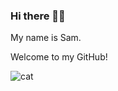 ### Hi there 🖐🏼 

My name is Sam. 

Welcome to my GitHub!

![cat](https://user-images.githubusercontent.com/4527432/121690483-3109e700-cac6-11eb-99bb-d3e717fd5182.gif)

<!--
**samiuelson/samiuelson** is a ✨ _special_ ✨ repository because its `README.md` (this file) appears on your GitHub profile.

Here are some ideas to get you started:

- 🔭 I’m currently working on ...
- 🌱 I’m currently learning ...
- 👯 I’m looking to collaborate on ...
- 🤔 I’m looking for help with ...
- 💬 Ask me about ...
- 📫 How to reach me: ...
- 😄 Pronouns: ...
- ⚡ Fun fact: ...
-->
